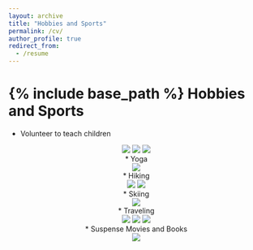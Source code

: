 ```yaml
---
layout: archive
title: "Hobbies and Sports"
permalink: /cv/
author_profile: true
redirect_from:
  - /resume
---
```


{% include base_path %}
Hobbies and Sports
==================

* Volunteer to teach children
</div>
<div align="center">
<img src="/images/vo1.JPG">
<img src="/images/vo2.JPG">
<img src="/images/vo3.JPG">
<br/>
* Yoga
</div>
<div align="center">
<img src="/images/exer.JPG">
<br/>
* Hiking
</div>
<div align="center">
<img src="/images/Hik1.JPG">
<img src="/images/IMG_7856.png">
<br/>
* Skiing
</div>
<div align="center">
<img src="/images/Ski.JPG">
<br/>  
* Traveling
</div>
<div align="center">
<img src="/images/Tra1.JPG">
<img src="/images/Tra2.JPG">
<img src="/images/Fish1.JPG">
<br/>
* Suspense Movies and Books
</div>
<div align="center">
<img src="/images/Book1.JPG">
<br/>
